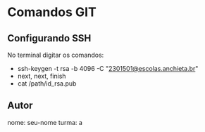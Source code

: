 # Comandos GIT

## Configurando SSH

No terminal digitar os comandos:

- ssh-keygen -t rsa -b 4096 -C "2301501@escolas.anchieta.br"
- next, next, finish
- cat /path/id_rsa.pub

## Autor
nome: seu-nome
turma: a